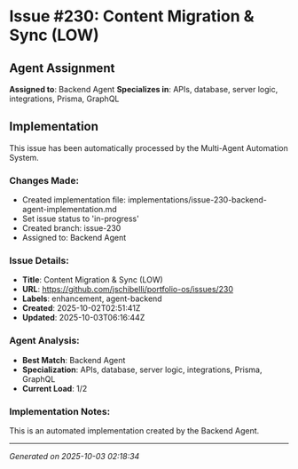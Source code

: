﻿# Issue #230: Content Migration & Sync (LOW)

## Agent Assignment
**Assigned to**: Backend Agent
**Specializes in**: APIs, database, server logic, integrations, Prisma, GraphQL

## Implementation

This issue has been automatically processed by the Multi-Agent Automation System.

### Changes Made:
- Created implementation file: implementations/issue-230-backend-agent-implementation.md
- Set issue status to 'in-progress'
- Created branch: issue-230
- Assigned to: Backend Agent

### Issue Details:
- **Title**: Content Migration & Sync (LOW)
- **URL**: https://github.com/jschibelli/portfolio-os/issues/230
- **Labels**: enhancement, agent-backend
- **Created**: 2025-10-02T02:51:41Z
- **Updated**: 2025-10-03T06:16:44Z

### Agent Analysis:
- **Best Match**: Backend Agent
- **Specialization**: APIs, database, server logic, integrations, Prisma, GraphQL
- **Current Load**: 1/2

### Implementation Notes:
This is an automated implementation created by the Backend Agent.

---
*Generated on 2025-10-03 02:18:34*
